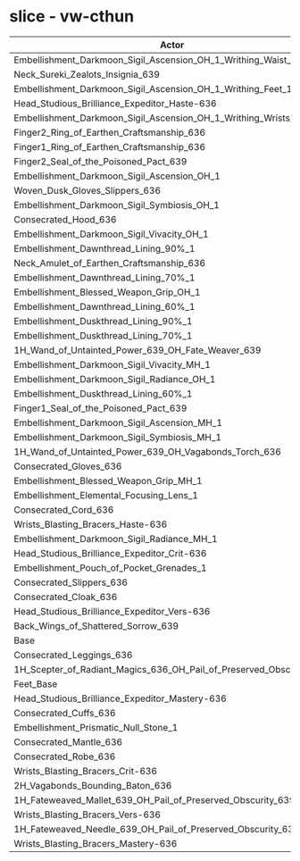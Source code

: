 # slice - vw-cthun
| Actor | DPS | Increase |
|---|:---:|:---:|
|Embellishment_Darkmoon_Sigil_Ascension_OH_1_Writhing_Waist_1|1426599|1.71%|
|Neck_Sureki_Zealots_Insignia_639|1425992|1.67%|
|Embellishment_Darkmoon_Sigil_Ascension_OH_1_Writhing_Feet_1|1423814|1.52%|
|Head_Studious_Brilliance_Expeditor_Haste-636|1419714|1.22%|
|Embellishment_Darkmoon_Sigil_Ascension_OH_1_Writhing_Wrists_1|1419672|1.22%|
|Finger2_Ring_of_Earthen_Craftsmanship_636|1419557|1.21%|
|Finger1_Ring_of_Earthen_Craftsmanship_636|1418907|1.17%|
|Finger2_Seal_of_the_Poisoned_Pact_639|1416992|1.03%|
|Embellishment_Darkmoon_Sigil_Ascension_OH_1|1414483|0.85%|
|Woven_Dusk_Gloves_Slippers_636|1413957|0.81%|
|Embellishment_Darkmoon_Sigil_Symbiosis_OH_1|1413937|0.81%|
|Consecrated_Hood_636|1413543|0.78%|
|Embellishment_Darkmoon_Sigil_Vivacity_OH_1|1413355|0.77%|
|Embellishment_Dawnthread_Lining_90%_1|1413341|0.77%|
|Neck_Amulet_of_Earthen_Craftsmanship_636|1411532|0.64%|
|Embellishment_Dawnthread_Lining_70%_1|1410948|0.60%|
|Embellishment_Blessed_Weapon_Grip_OH_1|1410700|0.58%|
|Embellishment_Dawnthread_Lining_60%_1|1410148|0.54%|
|Embellishment_Duskthread_Lining_90%_1|1410147|0.54%|
|Embellishment_Duskthread_Lining_70%_1|1409145|0.47%|
|1H_Wand_of_Untainted_Power_639_OH_Fate_Weaver_639|1408883|0.45%|
|Embellishment_Darkmoon_Sigil_Vivacity_MH_1|1408607|0.43%|
|Embellishment_Darkmoon_Sigil_Radiance_OH_1|1408269|0.41%|
|Embellishment_Duskthread_Lining_60%_1|1408063|0.39%|
|Finger1_Seal_of_the_Poisoned_Pact_639|1407882|0.38%|
|Embellishment_Darkmoon_Sigil_Ascension_MH_1|1407815|0.38%|
|Embellishment_Darkmoon_Sigil_Symbiosis_MH_1|1407783|0.37%|
|1H_Wand_of_Untainted_Power_639_OH_Vagabonds_Torch_636|1406729|0.30%|
|Consecrated_Gloves_636|1406642|0.29%|
|Embellishment_Blessed_Weapon_Grip_MH_1|1406604|0.29%|
|Embellishment_Elemental_Focusing_Lens_1|1406497|0.28%|
|Consecrated_Cord_636|1405586|0.22%|
|Wrists_Blasting_Bracers_Haste-636|1405315|0.20%|
|Embellishment_Darkmoon_Sigil_Radiance_MH_1|1404923|0.17%|
|Head_Studious_Brilliance_Expeditor_Crit-636|1404754|0.16%|
|Embellishment_Pouch_of_Pocket_Grenades_1|1403785|0.09%|
|Consecrated_Slippers_636|1403727|0.08%|
|Consecrated_Cloak_636|1403385|0.06%|
|Head_Studious_Brilliance_Expeditor_Vers-636|1402968|0.03%|
|Back_Wings_of_Shattered_Sorrow_639|1402967|0.03%|
|Base|1402552|0.00%|
|Consecrated_Leggings_636|1402393|-0.01%|
|1H_Scepter_of_Radiant_Magics_636_OH_Pail_of_Preserved_Obscurity_639|1400951|-0.11%|
|Feet_Base|1400925|-0.12%|
|Head_Studious_Brilliance_Expeditor_Mastery-636|1400700|-0.13%|
|Consecrated_Cuffs_636|1400505|-0.15%|
|Embellishment_Prismatic_Null_Stone_1|1400301|-0.16%|
|Consecrated_Mantle_636|1399488|-0.22%|
|Consecrated_Robe_636|1398280|-0.30%|
|Wrists_Blasting_Bracers_Crit-636|1398250|-0.31%|
|2H_Vagabonds_Bounding_Baton_636|1397813|-0.34%|
|1H_Fateweaved_Mallet_639_OH_Pail_of_Preserved_Obscurity_639|1397296|-0.37%|
|Wrists_Blasting_Bracers_Vers-636|1396843|-0.41%|
|1H_Fateweaved_Needle_639_OH_Pail_of_Preserved_Obscurity_639|1394916|-0.54%|
|Wrists_Blasting_Bracers_Mastery-636|1394339|-0.59%|
